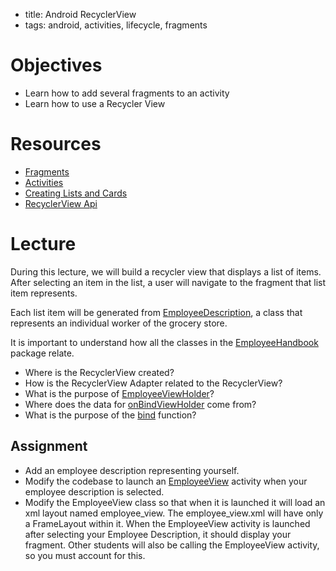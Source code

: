 - title: Android RecyclerView
- tags: android, activities, lifecycle, fragments

# Objectives

- Learn how to add several fragments to an activity
- Learn how to use a Recycler View

# Resources

- [Fragments](https://developer.android.com/guide/components/fragments.html)
- [Activities](https://developer.android.com/guide/components/activities.html)
- [Creating Lists and Cards](https://developer.android.com/training/material/lists-cards.html)
- [RecyclerView Api](https://developer.android.com/reference/android/support/v7/widget/RecyclerView.html)

# Lecture

During this lecture, we will build a recycler view that displays a list of items. After selecting an item in the list, a user will
navigate to the fragment that list item represents.

Each list item will be generated from [EmployeeDescription](
https://github.com/JsjRoboticsClassroom/AndroidGroceryStore/blob/master/app/src/main/java/nyc/c4q/grocerystore/employeeHandbook/EmployeeDescription.java), a class that represents an individual worker of the grocery store.


It is important to understand how all the classes in the [EmployeeHandbook](https://github.com/JsjRoboticsClassroom/AndroidGroceryStore/tree/master/app/src/main/java/nyc/c4q/grocerystore/employeeHandbook) package relate.

- Where is the RecyclerView created?
- How is the RecyclerView Adapter related to the RecyclerView?
- What is the purpose of [EmployeeViewHolder](https://github.com/JsjRoboticsClassroom/AndroidGroceryStore/blob/master/app/src/main/java/nyc/c4q/grocerystore/employeeHandbook/EmployeeViewHolder.java)?
- Where does the data for [onBindViewHolder](https://github.com/JsjRoboticsClassroom/AndroidGroceryStore/blob/master/app/src/main/java/nyc/c4q/grocerystore/employeeHandbook/EmployeeListAdapter.java#L31) come from?
- What is the purpose of the [bind](https://github.com/JsjRoboticsClassroom/AndroidGroceryStore/blob/master/app/src/main/java/nyc/c4q/grocerystore/employeeHandbook/EmployeeViewHolder.java#L29) function?

## Assignment
- Add an employee description representing yourself.
- Modify the codebase to launch an [EmployeeView](https://github.com/JsjRoboticsClassroom/AndroidGroceryStore/blob/master/app/src/main/java/nyc/c4q/grocerystore/employeeHandbook/EmployeeView.java) activity when your employee description is selected.
- Modify the EmployeeView class so that when it is launched it will load an xml layout named employee_view. The employee_view.xml will have only a FrameLayout within it. When the EmployeeView activity is launched after selecting your Employee Description, it should display your fragment. Other students will also be calling the EmployeeView activity, so you must account for this.
